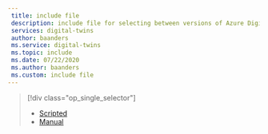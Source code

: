 ```yaml
---
 title: include file
 description: include file for selecting between versions of Azure Digital Twins setup article
 services: digital-twins
 author: baanders
 ms.service: digital-twins
 ms.topic: include
 ms.date: 07/22/2020
 ms.author: baanders
 ms.custom: include file
---
```


> [!div class="op_single_selector"]
> * [Scripted](../articles/digital-twins/how-to-set-up-instance-scripted.md)
> * [Manual](../articles/digital-twins/how-to-set-up-instance-manual.md)